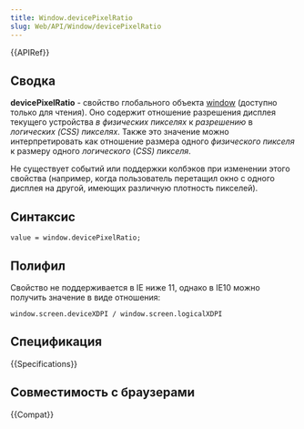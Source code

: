 ```yaml
---
title: Window.devicePixelRatio
slug: Web/API/Window/devicePixelRatio
---
```


{{APIRef}}

## Сводка

**devicePixelRatio** - свойство глобального объекта [window](/ru/docs/Web/API/Window/window) (доступно только для чтения). Оно содержит отношение разрешения дисплея текущего устройства _в физических пикселях_ к _разрешению_ в _логических (CSS) пикселях_. Также это значение можно интерпретировать как отношение размера одного _физического пикселя_ к размеру одного _логического_ (_CSS) пикселя_.

Не существует событий или поддержки колбэков при изменении этого свойства (например, когда пользователь перетащил окно с одного дисплея на другой, имеющих различную плотность пикселей).

## Синтаксис

```
value = window.devicePixelRatio;
```

## Полифил

Свойство не поддерживается в IE ниже 11, однако в IE10 можно получить значение в виде отношения:

```
window.screen.deviceXDPI / window.screen.logicalXDPI
```

## Спецификация

{{Specifications}}

## Совместимость с браузерами

{{Compat}}
